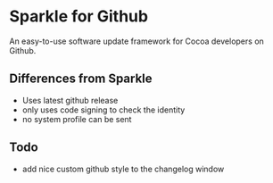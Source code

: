 # Sparkle for Github

An easy-to-use software update framework for Cocoa developers on Github.


## Differences from Sparkle
* Uses latest github release
* only uses code signing to check the identity
* no system profile can be sent


## Todo
* add nice custom github style to the changelog window
